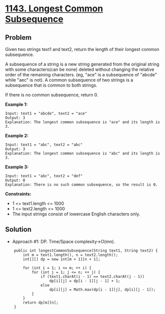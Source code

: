 # <a href='https://leetcode.com/problems/longest-common-subsequence/'>1143. Longest Common Subsequence</a>

## Problem
Given two strings text1 and text2, return the length of their longest common subsequence.

A subsequence of a string is a new string generated from the original string with some characters(can be none) deleted without changing the relative order of the remaining characters. (eg, "ace" is a subsequence of "abcde" while "aec" is not). A common subsequence of two strings is a subsequence that is common to both strings.

If there is no common subsequence, return 0.

<strong>Example 1:</strong>
```
Input: text1 = "abcde", text2 = "ace" 
Output: 3  
Explanation: The longest common subsequence is "ace" and its length is 3.
```
<strong>Example 2:</strong>
```
Input: text1 = "abc", text2 = "abc"
Output: 3
Explanation: The longest common subsequence is "abc" and its length is 3.
```
<strong>Example 3:</strong>
```
Input: text1 = "abc", text2 = "def"
Output: 0
Explanation: There is no such common subsequence, so the result is 0.
```

<strong>Constraints:</strong>
- 1 <= text1.length <= 1000
- 1 <= text2.length <= 1000
- The input strings consist of lowercase English characters only.

## Solution
- Approach #1: DP. Time/Space complexity->O(mn).
```
    public int longestCommonSubsequence(String text1, String text2) {
        int m = text1.length(), n = text2.length();
        int[][] dp = new int[m + 1][n + 1];
        
        for (int i = 1; i <= m; ++ i) {
            for (int j = 1; j <= n; ++ j) {
                if (text1.charAt(i - 1) == text2.charAt(j - 1))
                    dp[i][j] = dp[i - 1][j - 1] + 1;
                else
                    dp[i][j] = Math.max(dp[i - 1][j], dp[i][j - 1]);
            }
        }
        return dp[m][n];
    }
```
